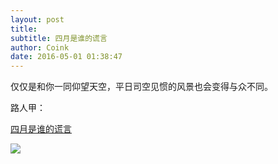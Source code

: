 ```yaml
---
layout: post
title: 
subtitle: 四月是谁的谎言
author: Coink 
date: 2016-05-01 01:38:47
---
```


仅仅是和你一同仰望天空，平日司空见惯的风景也会变得与众不同。

路人甲：

[四月是谁的谎言][1]

![][2]


[1]: http://www.bilibili.com/video/av2327305/
[2]: https://ooo.0o0.ooo/2016/03/24/56f416ae4a46a.jpg



